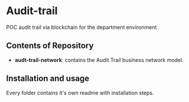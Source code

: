 # Audit-trail
POC audit trail via blockchain for the department environment

## Contents of Repository

- **audt-trail-network**: contains the Audit Trail business network model. 

## Installation and usage

Every folder contains it's own readme with installation steps.
